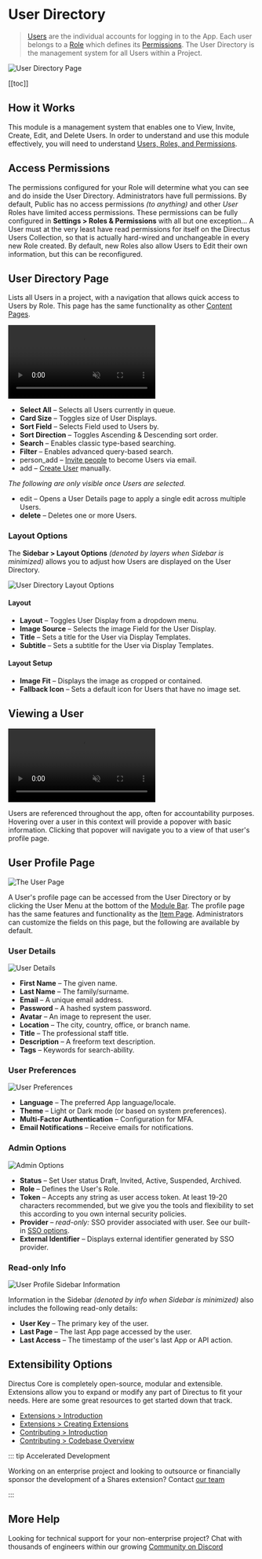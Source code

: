 # User Directory

> [Users](/getting-started/glossary#users) are the individual accounts for logging in to the App. Each user belongs to a
> [Role](/getting-started/glossary#roles) which defines its [Permissions](/getting-started/glossary#permissions). The
> User Directory is the management system for all Users within a Project.

![User Directory Page](https://cdn.directus.io/docs/v9/app-guide/user-directory/user-directory-20220222A/user-directory-20220222A.webp)

[[toc]]

## How it Works

This module is a management system that enables one to View, Invite, Create, Edit, and Delete Users. In order to
understand and use this module effectively, you will need to understand
[Users, Roles, and Permissions](/configuration/users-roles-permissions.md).

## Access Permissions

The permissions configured for your Role will determine what you can see and do inside the User Directory.
Administrators have full permissions. By default, Public has no access permissions _(to anything)_ and other _User_
Roles have limited access permissions. These permissions can be fully configured in **Settings > Roles & Permissions**
with all but one exception... A User must at the very least have read permissions for itself on the Directus Users
Collection, so that is actually hard-wired and unchangeable in every new Role created. By default, new Roles also allow
Users to Edit their own information, but this can be reconfigured.

## User Directory Page

Lists all Users in a project, with a navigation that allows quick access to Users by Role. This page has the same
functionality as other [Content Pages](/app/content-collections/).

<video title="User Directory Options" autoplay muted loop controls>
	<source src="https://cdn.directus.io/docs/v9/app-guide/user-directory/user-directory-20220222A/user-directory-options-20220222A.mp4" />
	<p>
		Your browser is not displaying the video for some reason. Here's a <a href="https://cdn.directus.io/docs/v9/app-guide/user-directory/user-directory-20220222A/user-directory-options-20220222A.mp4">link to the video</a> instead.
	</p>
</video>

- **Select All** – Selects all Users currently in queue.
- **Card Size** – Toggles size of User Displays.
- **Sort Field** – Selects Field used to Users by.
- **Sort Direction** – Toggles Ascending & Descending sort order.
- **Search** – Enables classic type-based searching.
- **Filter** – Enables advanced query-based search.
- <span mi btn sec>person_add</span> – [Invite people](/configuration/users-roles-permissions/#inviting-a-user) to
  become Users via email.
- <span mi btn>add</span> – [Create User](/configuration/users-roles-permissions/#creating-a-user) manually.

_The following are only visible once Users are selected._

- <span mi btn warn>edit</span> – Opens a User Details page to apply a single edit across multiple Users.
- **<span mi btn dngr>delete</span>** – Deletes one or more Users.

### Layout Options

The **Sidebar > Layout Options** _(denoted by <span mi icon>layers</span> when Sidebar is minimized)_ allows you to
adjust how Users are displayed on the User Directory.

![User Directory Layout Options](https://cdn.directus.io/docs/v9/app-guide/user-directory/user-directory-20220222A/user-directory-layout-options-20220222A.webp)

#### Layout

- **Layout** – Toggles User Display from a dropdown menu.
- **Image Source** – Selects the image Field for the User Display.
- **Title** – Sets a title for the User via Display Templates.
- **Subtitle** – Sets a subtitle for the User via Display Templates.

#### Layout Setup

- **Image Fit** – Displays the image as cropped or contained.
- **Fallback Icon** – Sets a default icon for Users that have no image set.

## Viewing a User

<video title="Descriptive Title Goes Here" autoplay muted loop controls>
	<source src="https://cdn.directus.io/docs/v9/app-guide/user-directory/user-directory-20220222A/viewing-a-user-20220222A.mp4" />
	<p>
		Your browser is not displaying the video for some reason. Here's a <a href="https://cdn.directus.io/docs/v9/app-guide/user-directory/user-directory-20220222A/viewing-a-user-20220222A.mp4">link to the video</a> instead.
	</p>
</video>

Users are referenced throughout the app, often for accountability purposes. Hovering over a user in this context will
provide a popover with basic information. Clicking that popover will navigate you to a view of that user's profile page.

## User Profile Page

![The User Page](https://cdn.directus.io/docs/v9/app-guide/user-directory/user-directory-20220222A/user-profile-20220222A.webp)

A User's profile page can be accessed from the User Directory or by clicking the User Menu at the bottom of the
[Module Bar](/app/overview/#_1-module-bar). The profile page has the same features and functionality as the
[Item Page](/app/content-items/). Administrators can customize the fields on this page, but the following are available
by default.

### User Details

![User Details](https://cdn.directus.io/docs/v9/app-guide/user-directory/user-directory-20220222A/user-details-20220222A.webp)

- **First Name** – The given name.
- **Last Name** – The family/surname.
- **Email** – A unique email address.
- **Password** – A hashed system password.
- **Avatar** – An image to represent the user.
- **Location** – The city, country, office, or branch name.
- **Title** – The professional staff title.
- **Description** – A freeform text description.
- **Tags** – Keywords for search-ability.

### User Preferences

![User Preferences](https://cdn.directus.io/docs/v9/app-guide/user-directory/user-directory-20220222A/user-preferences-20220222A.webp)

- **Language** – The preferred App language/locale.
- **Theme** – Light or Dark mode (or based on system preferences).
- **Multi-Factor Authentication** – Configuration for MFA.
- **Email Notifications** – Receive emails for notifications.

### Admin Options

![Admin Options](https://cdn.directus.io/docs/v9/app-guide/user-directory/user-directory-20220222A/admin-options-20220222A.webp)

- **Status** – Set User status Draft, Invited, Active, Suspended, Archived.
- **Role** – Defines the User's Role.
- **Token** – Accepts any string as user access token. At least 19-20 characters recommended, but we give you the tools
  and flexibility to set this according to you own internal security policies.
- **Provider** – _read-only:_ SSO provider associated with user. See our built-in [SSO options](/configuration/sso).
- **External Identifier** – Displays external identifier generated by SSO provider.

### Read-only Info

![User Profile Sidebar Information](https://cdn.directus.io/docs/v9/app-guide/user-directory/user-directory-20220222A/user-profile-sidebar-information-20220222A.webp)

Information in the Sidebar _(denoted by <span mi icon dark>info</span> when Sidebar is minimized)_ also includes the
following read-only details:

- **User Key** – The primary key of the user.
- **Last Page** – The last App page accessed by the user.
- **Last Access** – The timestamp of the user's last App or API action.

## Extensibility Options

Directus Core is completely open-source, modular and extensible. Extensions allow you to expand or modify any part of
Directus to fit your needs. Here are some great resources to get started down that track.

- [Extensions > Introduction](/extensions/introduction/)
- [Extensions > Creating Extensions](/extensions/creating-extensions/)
- [Contributing > Introduction](/contributing/introduction/)
- [Contributing > Codebase Overview](/contributing/codebase-overview/)

::: tip Accelerated Development

Working on an enterprise project and looking to outsource or financially sponsor the development of a Shares extension?
Contact [our team](https://directus.io/contact/)

:::

## More Help

Looking for technical support for your non-enterprise project? Chat with thousands of engineers within our growing
[Community on Discord](https://discord.com/invite/directus)
